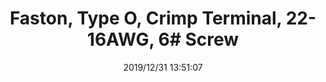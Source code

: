 ﻿---
layout: post 
title: Faston, Type O, Crimp Terminal, 22-16AWG, 6# Screw
tags: FASTON LUG
categories: housing-terminal
overview: Faston, Type O, Crimp Terminal, 22-16AWG, 6# Screw
part_number: AJ2224
thumb_img: static/202006/212-thumb-20200627185655.jpg
small_img: static/202006/212-20200627185655.jpg
date: 2019/12/31 13:51:07
---



